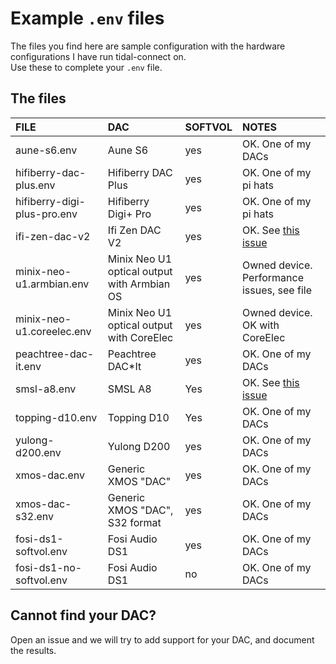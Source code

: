 # Example `.env` files

The files you find here are sample configuration with the hardware configurations I have run tidal-connect on.  
Use these to complete your `.env` file.  

## The files

FILE|DAC|SOFTVOL|NOTES
:---|:---|:---|:---
aune-s6.env|Aune S6|yes|OK. One of my DACs
hifiberry-dac-plus.env|Hifiberry DAC Plus|yes|OK. One of my pi hats
hifiberry-digi-plus-pro.env|Hifiberry Digi+ Pro|yes|OK. One of my pi hats
ifi-zen-dac-v2|Ifi Zen DAC V2|yes|OK. See [this issue](https://github.com/GioF71/tidal-connect/issues/136)
minix-neo-u1.armbian.env|Minix Neo U1 optical output with Armbian OS|yes|Owned device. Performance issues, see file
minix-neo-u1.coreelec.env|Minix Neo U1 optical output with CoreElec|yes|Owned device. OK with CoreElec
peachtree-dac-it.env|Peachtree DAC*It|yes|OK. One of my DACs
smsl-a8.env|SMSL A8|Yes|OK. See [this issue](https://github.com/GioF71/tidal-connect/issues/103)
topping-d10.env|Topping D10|Yes|OK. One of my DACs
yulong-d200.env|Yulong D200|yes|OK. One of my DACs
xmos-dac.env|Generic XMOS "DAC"|yes|OK. One of my DACs
xmos-dac-s32.env|Generic XMOS "DAC", S32 format|yes|OK. One of my DACs
fosi-ds1-softvol.env|Fosi Audio DS1|yes|OK. One of my DACs
fosi-ds1-no-softvol.env|Fosi Audio DS1|no|OK. One of my DACs

## Cannot find your DAC?

Open an issue and we will try to add support for your DAC, and document the results.

